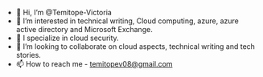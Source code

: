 - 👋 Hi, I’m @Temitope-Victoria
- 👀 I’m interested in technical writing, Cloud computing, azure, azure active directory and Microsoft Exchange.
- 🌱 I specialize in cloud security.
- 💞️ I’m looking to collaborate on cloud aspects, technical writing and tech stories. 
- 📫 How to reach me - temitopev08@gmail.com

<!---
Temitope-Victoria/Temitope-Victoria is a ✨ special ✨ repository because its `README.md` (this file) appears on your GitHub profile.
You can click the Preview link to take a look at your changes.
--->
